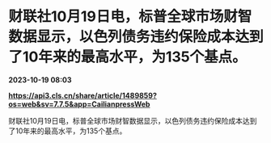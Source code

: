 # 财联社10月19日电，标普全球市场财智数据显示，以色列债务违约保险成本达到了10年来的最高水平，为135个基点。

**2023-10-19 08:03**

**https://api3.cls.cn/share/article/1489859?os=web&sv=7.7.5&app=CailianpressWeb**

财联社10月19日电，标普全球市场财智数据显示，以色列债务违约保险成本达到了10年来的最高水平，为135个基点。